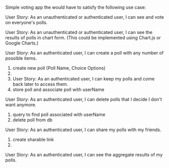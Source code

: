 Simple voting app the would have to satisfy the following use case:


User Story: As an unauthenticated or authenticated user, I can see and vote on everyone's polls.

User Story: As an unauthenticated or authenticated user, I can see the results of polls in chart form. (This could be implemented using Chart.js or Google Charts.)



User Story: As an authenticated user, I can create a poll with any number of possible items.
1. create new poll (Poll Name, Choice Options)
2. 
2. User Story: As an authenticated user, I can keep my polls and come back later to access them.
2. store poll and associate poll with userName

User Story: As an authenticated user, I can delete polls that I decide I don't want anymore.
1. query to find poll associated with userName
2. delete poll from db 

User Story: As an authenticated user, I can share my polls with my friends.
1. create sharable link
2. 

User Story: As an authenticated user, I can see the aggregate results of my polls.